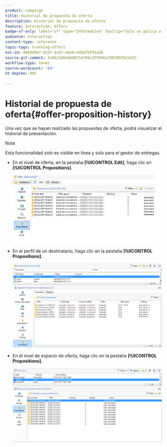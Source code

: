 ```yaml
---
product: campaign
title: Historial de propuesta de oferta
description: Historial de propuesta de oferta
feature: Interaction, Offers
badge-v7-only: label="v7" type="Informative" tooltip="Solo se aplica a Campaign Classic v7"
audience: interaction
content-type: reference
topic-tags: tracking-offers
exl-id: 480d49e7-0237-4c87-abe8-445b7bf91a30
source-git-commit: 3a9b21d626b60754789c3f594ba798309f62a553
workflow-type: tm+mt
source-wordcount: '64'
ht-degree: 90%

---
```


# Historial de propuesta de oferta{#offer-proposition-history}



Una vez que se hayan realizado las propuestas de oferta, podrá visualizar el historial de presentación.

>[!NOTE]
>
>Esta funcionalidad solo es visible en línea y solo para el gestor de entregas.

* En el nivel de oferta, en la pestaña **[!UICONTROL Edit]**, haga clic en **[!UICONTROL Propositions]**.

  ![](assets/offer_followup_006.png)

* En el perfil de un destinatario, haga clic en la pestaña **[!UICONTROL Propositions]**.

  ![](assets/offer_followup_002.png)

* En el nivel de espacio de oferta, haga clic en la pestaña **[!UICONTROL Propositions]**.

  ![](assets/offer_space_prop_001_b.png)
